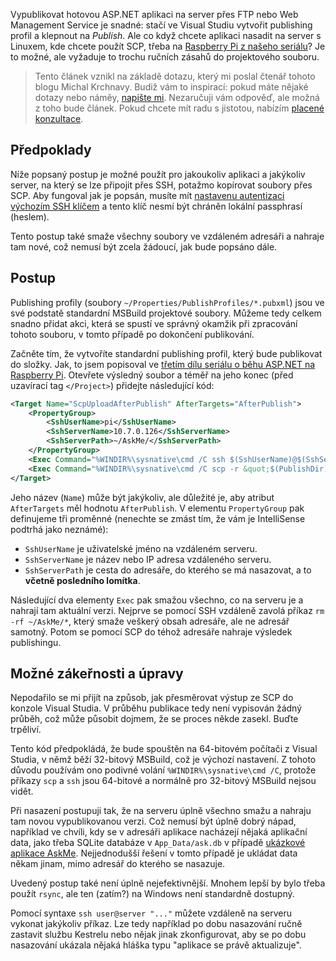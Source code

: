<!-- dcterms:title = Jak publikovat ASP.NET aplikaci na Linux pomocí SCP a Visual Studia -->
<!-- dcterms:abstract = Vypublikovat hotovou ASP.NET aplikaci na server přes FTP nebo Web Management Service je snadné: stačí ve Visual Studiu vytvořit publishing profil a klepnout na Publish. Ale co když chcete aplikaci nasadit na server s Linuxem, kde chcete použít SCP, třeba na Raspberry Pi z našeho seriálu? Je to možné, ale vyžaduje to trochu ručních zásahů do projektového souboru. -->
<!-- dcterms:creator = Michal Altair Valášek -->
<!-- x4w:pictureUrl = /perex-pictures/20211107-scp-publish.jpg -->
<!-- x4w:pictureWidth = 150 -->
<!-- x4w:pictureHeight = 150 -->
<!-- x4w:coverUrl = /cover-pictures/20211107-scp-publish.jpg -->
<!-- x4w:category = IT -->
<!-- dcterms:dateAccepted = 2021-11-07 -->

Vypublikovat hotovou ASP.NET aplikaci na server přes FTP nebo Web Management Service je snadné: stačí ve Visual Studiu vytvořit publishing profil a klepnout na _Publish_. Ale co když chcete aplikaci nasadit na server s Linuxem, kde chcete použít SCP, třeba na [Raspberry Pi z našeho seriálu](https://www.altair.blog/serials/asp-net-na-raspberry-pi)? Je to možné, ale vyžaduje to trochu ručních zásahů do projektového souboru.

> Tento článek vznikl na základě dotazu, který mi poslal čtenář tohoto blogu Michal Krchnavy. Budiž vám to inspirací: pokud máte nějaké dotazy nebo náměy, [napište mi](https://www.rider.cz/#contact). Nezaručuji vám odpověď, ale možná z toho bude článek. Pokud chcete mít radu s jistotou, nabízím [placené konzultace](https://www.altair.blog/2018/10/co-stoji-dobra-rada).

## Předpoklady

Níže popsaný postup je možné použít pro jakoukoliv aplikaci a jakýkoliv server, na který se lze připojit přes SSH, potažmo kopírovat soubory přes SCP. Aby fungoval jak je popsán, musíte mít [nastavenu autentizaci výchozím SSH klíčem](https://www.altair.blog/2021/10/dotnet-raspi-2) a tento klíč nesmí být chráněn lokální passphrasí (heslem).

Tento postup také smaže všechny soubory ve vzdáleném adresáři a nahraje tam nové, což nemusí být zcela žádoucí, jak bude popsáno dále.

## Postup

Publishing profily (soubory `~/Properties/PublishProfiles/*.pubxml`) jsou ve své podstatě standardní MSBuild projektové soubory. Můžeme tedy celkem snadno přidat akci, která se spustí ve správný okamžik při zpracování tohoto souboru, v tomto případě po dokončení publikování.

Začněte tím, že vytvoříte standardní publishing profil, který bude publikovat do složky. Jak, to jsem popisoval ve [třetím dílu seriálu o běhu ASP.NET na Raspberry Pi](https://www.altair.blog/2021/10/dotnet-raspi-3). Otevřete výsledný soubor a téměř na jeho konec (před uzavírací tag `</Project>`) přidejte následující kód:

```xml
<Target Name="ScpUploadAfterPublish" AfterTargets="AfterPublish">
    <PropertyGroup>
        <SshUserName>pi</SshUserName>
        <SshServerName>10.7.0.126</SshServerName>
        <SshServerPath>~/AskMe/</SshServerPath>
    </PropertyGroup>
    <Exec Command="%WINDIR%\sysnative\cmd /C ssh $(SshUserName)@$(SshServerName) &quot;rm -rf $(SshServerPath)*&quot;" />
    <Exec Command="%WINDIR%\sysnative\cmd /C scp -r &quot;$(PublishDir)*&quot; &quot;$(SshUserName)@$(SshServerName):$(SshServerPath)&quot;" />
</Target>
```

Jeho název (`Name`) může být jakýkoliv, ale důležité je, aby atribut `AfterTargets` měl hodnotu `AfterPublish`. V elementu `PropertyGroup` pak definujeme tři proměnné (nenechte se zmást tím, že vám je IntelliSense podtrhá jako neznámé):

* `SshUserName` je uživatelské jméno na vzdáleném serveru.
* `SshServerName` je název nebo IP adresa vzdáleného serveru.
* `SshServerPath` je cesta do adresáře, do kterého se má nasazovat, a to **včetně posledního lomítka**.

Následující dva elementy `Exec` pak smažou všechno, co na serveru je a nahrají tam aktuální verzi. Nejprve se pomocí SSH vzdáleně zavolá příkaz `rm -rf ~/AskMe/*`, který smaže veškerý obsah adresáře, ale ne adresář samotný. Potom se pomocí SCP do téhož adresáře nahraje výsledek publishingu.

## Možné zákeřnosti a úpravy

Nepodařilo se mi přijít na způsob, jak přesměrovat výstup ze SCP do konzole Visual Studia. V průběhu publikace tedy není vypisován žádný průběh, což může působit dojmem, že se proces někde zasekl. Buďte trpěliví.

Tento kód předpokládá, že bude spouštěn na 64-bitovém počítači z Visual Studia, v němž běží 32-bitový MSBuild, což je výchozí nastavení. Z tohoto důvodu používám ono podivné volání `%WINDIR%\sysnative\cmd /C`, protože příkazy `scp` a `ssh` jsou 64-bitové a normálně pro 32-bitový MSBuild nejsou vidět.

Při nasazení postupuji tak, že na serveru úplně všechno smažu a nahraju tam novou vypublikovanou verzi. Což nemusí být úplně dobrý nápad, například ve chvíli, kdy se v adresáři aplikace nacházejí nějaká aplikační data, jako třeba SQLite databáze v `App_Data/ask.db` v případě [ukázkové aplikace AskMe](https://github.com/ridercz/AskMe). Nejjednodušší řešení v tomto případě je ukládat data někam jinam, mimo adresář do kterého se nasazuje.

Uvedený postup také není úplně nejefektivnější. Mnohem lepší by bylo třeba použít `rsync`, ale ten (zatím?) na Windows není standardně dostupný.

Pomocí syntaxe `ssh user@server "..."` můžete vzdáleně na serveru vykonat jakýkoliv příkaz. Lze tedy například po dobu nasazování ručně zastavit službu Kestrelu nebo nějak jinak zkonfigurovat, aby se po dobu nasazování ukázala nějaká hláška typu "aplikace se právě aktualizuje".

